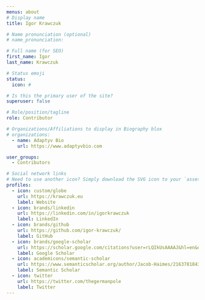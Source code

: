 ```yaml
---
menus: about
# Display name
title: Igor Krawczuk

# Name pronunciation (optional)
# name_pronunciation: 

# Full name (for SEO)
first_name: Igor
last_name: Krawczuk

# Status emoji
status: 
  icon: #

# Is this the primary user of the site?
superuser: false

# Role/position/tagline
role: Contributor

# Organizations/Affiliations to display in Biography blox
# organizations:
  - name: Adaptyv Bio
    url: https://www.adaptyvbio.com

user_groups:
  - Contributors

# Social network links
# Need to use another icon? Simply download the SVG icon to your `assets/media/icons/` folder.
profiles:
  - icon: custom/globe
    url: https://krawczuk.eu
    label: Website
  - icon: brands/linkedin
    url: https://linkedin.com/in/igorkrawczuk
    label: LinkedIn
  - icon: brands/github
    url: https://github.com/igor-krawczuk/
    label: GitHub
  - icon: brands/google-scholar
    url: https://scholar.google.com/citations?user=rLQIkUsAAAAJ&hl=en&oi=ao
    label: Google Scholar
  - icon: academicons/semantic-scholar
    url: https://www.semanticscholar.org/author/Jacob-Haimes/2163781843
    label: Semantic Scholar
  - icon: twitter
    url: https://twitter.com/thegermanpole
    label: Twitter
---
```


<div style="text-align: justify"></div>